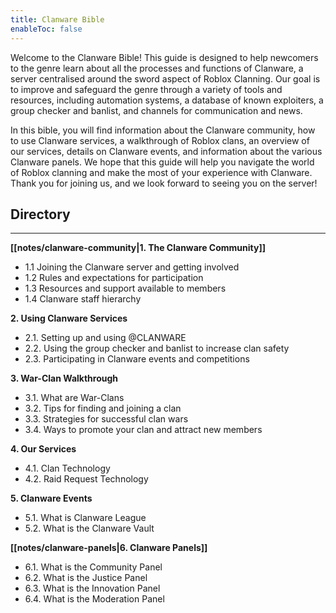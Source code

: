 ```yaml
---
title: Clanware Bible
enableToc: false
---
```


Welcome to the Clanware Bible! This guide is designed to help newcomers to the genre learn about all the processes and functions of Clanware, a server centralised around the sword aspect of Roblox Clanning. Our goal is to improve and safeguard the genre through a variety of tools and resources, including automation systems, a database of known exploiters, a group checker and banlist, and channels for communication and news.

In this bible, you will find information about the Clanware community, how to use Clanware services, a walkthrough of Roblox clans, an overview of our services, details on Clanware events, and information about the various Clanware panels. We hope that this guide will help you navigate the world of Roblox clanning and make the most of your experience with Clanware. Thank you for joining us, and we look forward to seeing you on the server!

## Directory
---

**[[notes/clanware-community|1. The Clanware Community]]**
- 1.1 Joining the Clanware server and getting involved
- 1.2 Rules and expectations for participation
- 1.3 Resources and support available to members
- 1.4 Clanware staff hierarchy

**2. Using Clanware Services**
- 2.1. Setting up and using @CLANWARE
- 2.2. Using the group checker and banlist to increase clan safety
- 2.3. Participating in Clanware events and competitions

**3. War-Clan Walkthrough**
- 3.1. What are War-Clans
- 3.2. Tips for finding and joining a clan
- 3.3. Strategies for successful clan wars
- 3.4. Ways to promote your clan and attract new members

**4. Our Services**
- 4.1. Clan Technology
- 4.2. Raid Request Technology

**5. Clanware Events**
- 5.1. What is Clanware League
- 5.2. What is the Clanware Vault

**[[notes/clanware-panels|6. Clanware Panels]]**
- 6.1. What is the Community Panel 
- 6.2. What is the Justice Panel
- 6.3. What is the Innovation Panel
- 6.4. What is the Moderation Panel